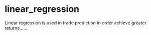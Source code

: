 # linear_regression


Linear regression is used in trade prediction in order achieve greater returns......
